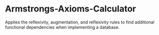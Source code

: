 # Armstrongs-Axioms-Calculator
Applies the reflexivity, augmentation, and reflexivity rules to find additional functional dependencies when implementing a database.